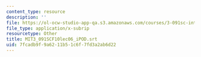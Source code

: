 ```yaml
---
content_type: resource
description: ''
file: https://ol-ocw-studio-app-qa.s3.amazonaws.com/courses/3-091sc-introduction-to-solid-state-chemistry-fall-2010/7fcadb9f9a6211b51c6f7fd3a2ab6d22_MIT3_091SCF10lec06_iPOD.srt
file_type: application/x-subrip
resourcetype: Other
title: MIT3_091SCF10lec06_iPOD.srt
uid: 7fcadb9f-9a62-11b5-1c6f-7fd3a2ab6d22
---
```

